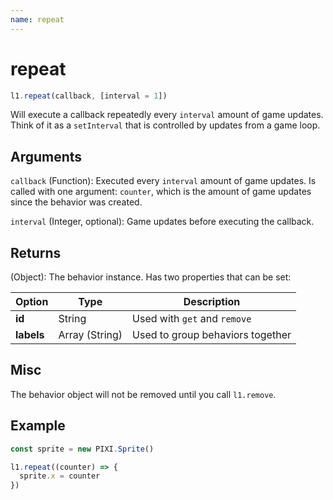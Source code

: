 ```yaml
---
name: repeat
---
```


# repeat

```js
l1.repeat(callback, [interval = 1])
```

Will execute a callback repeatedly every `interval` amount of game updates. Think of it as a `setInterval` that is controlled by updates from a game loop.

## Arguments

`callback` (Function): Executed every `interval` amount of game updates. Is called with one argument: `counter`, which is the amount of game updates since the behavior was created.

`interval` (Integer, optional): Game updates before executing the callback. 

## Returns

(Object): The behavior instance. Has two properties that can be set:

Option | Type | Description
-- | -- | -- |
**id** | String | Used with `get` and `remove`
**labels** | Array (String) | Used to group behaviors together

## Misc

The behavior object will not be removed until you call `l1.remove`.

## Example 

```js
const sprite = new PIXI.Sprite()

l1.repeat((counter) => {
  sprite.x = counter
})
```
